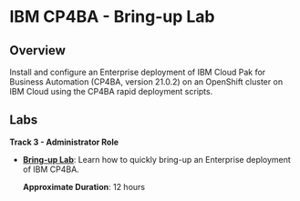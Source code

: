 # IBM CP4BA - Bring-up Lab

## Overview

Install and configure an Enterprise deployment of IBM Cloud Pak for Business Automation (CP4BA, version 21.0.2) on an OpenShift cluster on IBM Cloud using the CP4BA rapid deployment scripts.

## Labs

**Track 3 - Administrator Role**

- **[Bring-up Lab](TODO)**: Learn how to quickly bring-up an Enterprise deployment of IBM CP4BA.

  **Approximate Duration**: 12 hours
